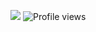 ![](https://cdn.discordapp.com/attachments/924772544882557008/924824373838381056/mrfafidoo-github-banner.gif)
![Profile views](https://gpvc.arturio.dev/mrfafidoo)  
